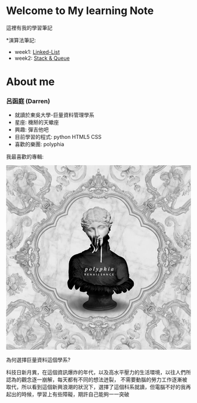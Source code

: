 # Welcome to My learning Note

這裡有我的學習筆記

*演算法筆記:
  * week1: [Linked-List](https://github.com/DarrenLUCreate/Darren-s-github.memo/blob/master/LinkedList.md)
  * week2: [Stack & Queue](https://github.com/DarrenLUCreate/Darren-s-github.memo/blob/master/Stack%26Queue.md)

# About me

### **呂函庭** (Darren)
* 就讀於東吳大學-巨量資料管理學系
* 星座: 機掰的天蠍座
* 興趣: 彈吉他吧
* 目前學習的程式: python HTML5 CSS
* 喜歡的樂團: polyphia 

我最喜歡的專輯:

![](https://github.com/DarrenLUCreate/DarreNC/blob/master/Img/polyphia.jpg)

為何選擇巨量資料這個學系?

科技日新月異，在這個資訊爆炸的年代，以及高水平壓力的生活環境，以往人們所認為的觀念逐一崩解，每天都有不同的想法迸裂，
不需要動腦的勞力工作逐漸被取代，所以看到這個新興浪潮的狀況下，選擇了這個科系就讀，但電腦不好的我再起出的時候，學習上有些障礙，期許自己能夠一一突破



